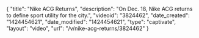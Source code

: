 {
    "title": "Nike ACG Returns",
    "description": "On Dec. 18, Nike ACG returns to define sport utility for the city.",
    "videoid": "3824462",
    "date_created": "1424454621",
    "date_modified": "1424454621",
    "type": "captivate",
    "layout": "video",
    "url": "\/v\/nike-acg-returns\/3824462"
}